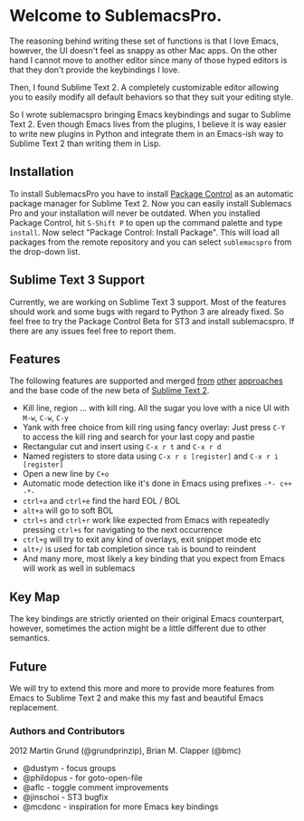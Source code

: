 # Welcome to SublemacsPro.

The reasoning behind writing these set of functions is that I love Emacs,
however, the UI doesn't feel as snappy as other Mac apps. On the other hand I
cannot move to another editor since many of those hyped editors is that they
don't provide the keybindings I love.

Then, I found Sublime Text 2. A completely customizable editor allowing you to
easily modify all default behaviors so that they suit your editing style.

So I wrote sublemacspro bringing Emacs keybindings and sugar to Sublime Text 2.
Even though Emacs lives from the plugins, I believe it is way easier to write
new plugins in Python and integrate them in an Emacs-ish way to Sublime Text 2
than writing them in Lisp.

## Installation

To install SublemacsPro you have to install [Package
Control](http://wbond.net/sublime_packages/package_control) as an automatic
package manager for Sublime Text 2. Now you can easily install Sublemacs Pro and
your installation will never be outdated. When you installed Package Control,
hit ``S-Shift P`` to open up the command palette and type ``install``. Now
select "Package Control: Install Package". This will load all packages from the
remote repository and you can select ``sublemacspro`` from the drop-down list.

## Sublime Text 3 Support

Currently, we are working on Sublime Text 3 support. Most of the features should
work and some bugs with regard to Python 3 are already fixed. So feel free to
try the Package Control Beta for ST3 and install sublemacspro. If there are any
issues feel free to report them.

## Features

The following features are supported and merged [from][ot3] [other][ot] [approaches][ot2]
and the base code of the new beta of [Sublime Text 2][subl].

   * Kill line, region ... with kill ring. All the sugar you love with a nice UI
     with ``M-w``, ``C-w``, ``C-y``
   * Yank with free choice from kill ring using fancy overlay: Just press
     ``C-Y`` to access the kill ring and search for your last copy and pastie
   * Rectangular cut and insert using ``C-x r t`` and ``C-x r d``
   * Named registers to store data using ``C-x r s [register]`` and ``C-x r i
     [register]``
   * Open a new line by ``C+o``
   * Automatic mode detection like it's done in Emacs using prefixes ``-*- c++ -*-``
   * ``ctrl+a`` and ``ctrl+e`` find the hard EOL / BOL
   * ``alt+a`` will go to soft BOL
   * ``ctrl+s`` and ``ctrl+r`` work like expected from Emacs with repeatedly
     pressing ``ctrl+s`` for navigating to the next occurrence
   * ``ctrl+g`` will try to exit any kind of overlays, exit snippet mode etc
   * ``alt+/`` is used for tab completion since ``tab`` is bound to reindent
   * And many more, most likely a key binding that you expect from Emacs will
     work as well in sublemacs


## Key Map

The key bindings are strictly oriented on their original Emacs counterpart,
however, sometimes the action might be a little different due to other
semantics.

## Future

We will try to extend this more and more to provide more features from Emacs to
Sublime Text 2 and make this my fast and beautiful Emacs replacement.


### Authors and Contributors
2012 Martin Grund (@grundprinzip), Brian M. Clapper (@bmc)

* @dustym - focus groups
* @phildopus - for goto-open-file
* @aflc - toggle comment improvements
* @jinschoi - ST3 bugfix
* @mcdonc - inspiration for more Emacs key bindings 


[ot]: https://github.com/stiang/EmacsifySublimeText
[ot2]: https://github.com/bmc/ST2EmacsMiscellanea
[ot3]: https://github.com/stiang/EmacsKillRing
[subl]: http://www.sublimetext.com/docs/2/api_reference.html
[bmc]: https://github.com/bmc/
